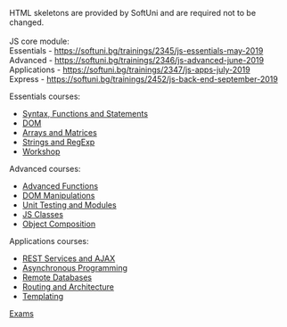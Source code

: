 HTML skeletons are provided by SoftUni and are required not to be changed.
<br/>
<br/>
JS core module:
<br/>
Essentials - https://softuni.bg/trainings/2345/js-essentials-may-2019
<br/>
Advanced - https://softuni.bg/trainings/2346/js-advanced-june-2019
<br/>
Applications - https://softuni.bg/trainings/2347/js-apps-july-2019
<br/>
Express - https://softuni.bg/trainings/2452/js-back-end-september-2019

Essentials courses:

* [Syntax, Functions and Statements](https://github.com/HristoNakov13/SoftUni-Javascript/tree/master/Essentials/SyntaxFunctionsStatements)
* [DOM](https://github.com/HristoNakov13/SoftUni-Javascript/tree/master/Essentials/Objects%26DOM)
* [Arrays and Matrices](https://github.com/HristoNakov13/SoftUni-Javascript/tree/master/Essentials/ArraysAndMatrices)
* [Strings and RegExp](https://github.com/HristoNakov13/SoftUni-Javascript/tree/master/Essentials/StringsAndRegEx)
* [Workshop](https://github.com/HristoNakov13/SoftUni-Javascript/tree/master/Essentials/Workshop)

Advanced courses:

* [Advanced Functions](https://github.com/HristoNakov13/SoftUni-Javascript/tree/master/Advanced/AdvancedFunctions)
* [DOM Manipulations](https://github.com/HristoNakov13/SoftUni-Javascript/tree/master/Advanced/DOMmanipulations)
* [Unit Testing and Modules](https://github.com/HristoNakov13/SoftUni-Javascript/tree/master/Advanced/UnitTesting)
* [JS Classes](https://github.com/HristoNakov13/SoftUni-Javascript/tree/master/Advanced/Classes)
* [Object Composition](https://github.com/HristoNakov13/SoftUni-Javascript/tree/master/Advanced/ObjectComposition)

Applications courses:
* [REST Services and AJAX](https://github.com/HristoNakov13/SoftUni-Javascript/tree/master/Applications/REST%26AJAX)
* [Asynchronous Programming](https://github.com/HristoNakov13/SoftUni-Javascript/tree/master/Applications/AsynchronousProgramming)
* [Remote Databases](https://github.com/HristoNakov13/SoftUni-Javascript/tree/master/Applications/RemoteDatabases)
* [Routing and Architecture](https://github.com/HristoNakov13/SoftUni-Javascript/tree/master/Applications/Routing/)
* [Templating](https://github.com/HristoNakov13/SoftUni-Javascript/tree/master/Applications/Templates)

[Exams](https://github.com/HristoNakov13/SoftUni-Javascript/tree/master/Exams)





